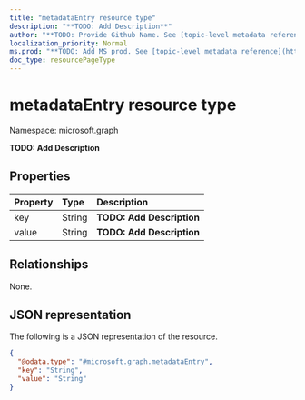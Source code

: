 ```yaml
---
title: "metadataEntry resource type"
description: "**TODO: Add Description**"
author: "**TODO: Provide Github Name. See [topic-level metadata reference](https://msgo.azurewebsites.net/add/document/guidelines/metadata.html#topic-level-metadata)**"
localization_priority: Normal
ms.prod: "**TODO: Add MS prod. See [topic-level metadata reference](https://msgo.azurewebsites.net/add/document/guidelines/metadata.html#topic-level-metadata)**"
doc_type: resourcePageType
---
```


# metadataEntry resource type

Namespace: microsoft.graph



**TODO: Add Description**

## Properties
|Property|Type|Description|
|:---|:---|:---|
|key|String|**TODO: Add Description**|
|value|String|**TODO: Add Description**|

## Relationships
None.

## JSON representation
The following is a JSON representation of the resource.
<!-- {
  "blockType": "resource",
  "@odata.type": "microsoft.graph.metadataEntry"
}
-->
``` json
{
  "@odata.type": "#microsoft.graph.metadataEntry",
  "key": "String",
  "value": "String"
}
```

